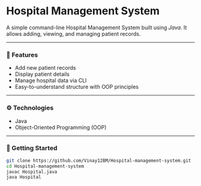 # Hospital Management System

A simple command-line Hospital Management System built using *Java*. It allows adding, viewing, and managing patient records.

---

### 🏥 Features

- Add new patient records
- Display patient details
- Manage hospital data via CLI
- Easy-to-understand structure with OOP principles

---

### ⚙️ Technologies

- Java
- Object-Oriented Programming (OOP)

---

### 🚀 Getting Started

```bash
git clone https://github.com/Vinay12BM/Hospital-management-system.git
cd Hospital-management-system
javac Hospital.java
java Hospital

